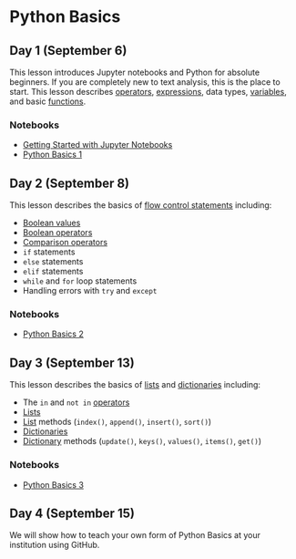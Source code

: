 # Python Basics

## Day 1 (September 6)
This lesson introduces Jupyter notebooks and Python for absolute beginners. If you are completely new to text analysis, this is the place to start. This lesson describes [operators](https://docs.constellate.org/key-terms/#operator), [expressions](https://docs.constellate.org/key-terms/#expression), data types, [variables](https://docs.constellate.org/key-terms/#variable), and basic [functions](https://docs.constellate.org/key-terms/#function).

### Notebooks
* <a href="https://constellate.org/notebook/own/?repo=https%3A%2F%2Fgithub.com%2Fithaka%2Fconstellate-python-basics%2F&urlpath=tree%2Fconstellate-python-basics%2Fgetting-started-with-jupyter.ipynb" target="_blank">Getting Started with Jupyter Notebooks</a>
* [Python Basics 1](https://constellate.org/notebook/own/?repo=https%3A%2F%2Fgithub.com%2Fithaka%2Fconstellate-python-basics%2F&urlpath=tree%2Fconstellate-python-basics%2Fpython-basics-1.ipynb)

## Day 2 (September 8)
This lesson describes the basics of [flow control statements](https://docs.constellate.org/key-terms/#flow-control-statement) including:
* [Boolean values](https://docs.constellate.org/key-terms/#boolean-value)
* [Boolean operators](https://docs.constellate.org/key-terms/#boolean-operator)
* [Comparison operators](https://docs.constellate.org/key-terms/#comparison-operator)
* `if` statements
* `else` statements
* `elif` statements
* `while` and `for` loop statements
* Handling errors with `try` and `except`

### Notebooks
* [Python Basics 2](https://constellate.org/notebook/own/?repo=https%3A%2F%2Fgithub.com%2Fithaka%2Fconstellate-python-basics%2F&urlpath=tree%2Fconstellate-python-basics%2Fpython-basics-2.ipynb)

## Day 3 (September 13)
This lesson describes the basics of [lists](https://docs.constellate.org/key-terms/#list) and [dictionaries](https://docs.constellate.org/key-terms/#dictionary) including:

* The `in` and `not in` [operators](https://docs.constellate.org/key-terms/#operator)
* [Lists](https://docs.constellate.org/key-terms/#list)
* [List](https://docs.constellate.org/key-terms/#list) methods (`index()`, `append()`, `insert()`, `sort()`)
* [Dictionaries](https://docs.constellate.org/key-terms/#dictionary)
* [Dictionary](https://docs.constellate.org/key-terms/#dictionary) methods (`update()`, `keys()`, `values()`, `items()`, `get()`)

### Notebooks
* [Python Basics 3](https://constellate.org/notebook/own/?repo=https%3A%2F%2Fgithub.com%2Fithaka%2Fconstellate-python-basics%2F&urlpath=tree%2Fconstellate-python-basics%2Fpython-basics-3.ipynb)

## Day 4 (September 15)
We will show how to teach your own form of Python Basics at your institution using GitHub.

